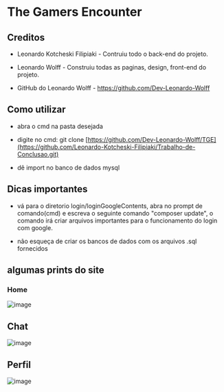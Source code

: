 # The Gamers Encounter
## Creditos
+ Leonardo Kotcheski Filipiaki - Contruiu todo o back-end do projeto.

+ Leonardo Wolff - Construiu todas as paginas, design, front-end do projeto.
+ GitHub do Leonardo Wolff - https://github.com/Dev-Leonardo-Wolff
## Como utilizar
  
+ abra o cmd na pasta desejada
  
+ digite no cmd: git clone [https://github.com/Dev-Leonardo-Wolff/TGE](https://github.com/Leonardo-Kotcheski-Filipiaki/Trabalho-de-Conclusao.git)
  
+ dê import no banco de dados mysql

## Dicas importantes

+ vá para o diretorio login/loginGoogleContents, abra no prompt de comando(cmd) e escreva o seguinte comando "composer update", o comando irá criar arquivos importantes para o funcionamento do login com google.

+ não esqueça de criar os bancos de dados com os arquivos .sql fornecidos
## algumas prints do site
  
### Home
![image](https://user-images.githubusercontent.com/120134614/206706901-8d471bf9-1309-48bc-b597-8a0f711eb015.png)
## Chat
![image](https://user-images.githubusercontent.com/120134614/206707173-8138dbeb-288d-4d07-9c8e-edfc08bf7131.png)
## Perfil 
![image](https://user-images.githubusercontent.com/120134614/206707360-84971740-7cf3-499c-8d63-3237ed23d20f.png)
